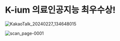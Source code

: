 # K-ium 의료인공지능 최우수상!
![KakaoTalk_20240227_134648015](https://github.com/KSI000321/Kium-/assets/122200920/30b56416-1340-4764-8329-de86b962b3c4)


![scan_page-0001](https://github.com/KSI000321/Kium-/assets/122200920/c617b235-adb1-443c-9a0c-1aeeb0036c37)

